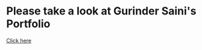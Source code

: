 # Please take a look at Gurinder Saini's Portfolio

[Click here](http://sainguri.dev.fast.sheridanc.on.ca/Assignments/Projects/gridus-gurinder/layouts/gurinder/)
